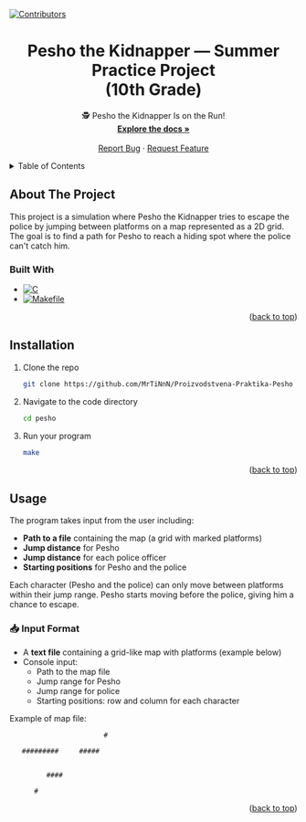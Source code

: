 <!-- Improved compatibility of back to top link: See: https://github.com/othneildrew/Best-README-Template/pull/73
<a id="readme-top"></a> -->
<!--
*** Thanks for checking out the Best-README-Template. If you have a suggestion
*** that would make this better, please fork the repo and create a pull request
*** or simply open an issue with the tag "enhancement".
*** Don't forget to give the project a star!
*** Thanks again! Now go create something AMAZING! :D
-->



<!-- PROJECT SHIELDS -->
<!--
*** I'm using markdown "reference style" links for readability.
*** Reference links are enclosed in brackets [ ] instead of parentheses ( ).
*** See the bottom of this document for the declaration of the reference variables
*** for contributors-url, forks-url, etc. This is an optional, concise syntax you may use.
*** https://www.markdownguide.org/basic-syntax/#reference-style-links
-->
[![Contributors][contributors-shield]][contributors-url]



<!-- PROJECT LOGO -->
<h1 align="center">Pesho the Kidnapper — Summer Practice Project <br/> (10th Grade)</h1>

  <p align="center">
    🕵️ Pesho the Kidnapper Is on the Run!
    <br />
    <a href="https://github.com/MrTiNnN/Proizvodstvena-Praktika-Pesho"><strong>Explore the docs »</strong></a>
    <br />
    <br />
    <a href="https://github.com/MrTiNnN/Proizvodstvena-Praktika-Pesho/issues/new?labels=bug&template=bug-report---.md">Report Bug</a>
    &middot;
    <a href="https://github.com/MrTiNnN/Proizvodstvena-Praktika-Pesho/issues/new?labels=enhancement&template=feature-request---.md">Request Feature</a>
  </p>
</div>



<!-- TABLE OF CONTENTS -->
<details>
  <summary>Table of Contents</summary>
  <ol>
    <li>
      <a href="#about-the-project">About The Project</a>
      <ul>
        <li><a href="#built-with">Built With</a></li>
      </ul>
    </li>
    <li>
      <a href="#getting-started">Installation</a>
    </li>
    <li><a href="#usage">Usage</a></li>
  </ol>
</details>



<!-- ABOUT THE PROJECT -->
## About The Project

This project is a simulation where Pesho the Kidnapper tries to escape the police by jumping between platforms on a map represented as a 2D grid. The goal is to find a path for Pesho to reach a hiding spot where the police can't catch him.

<!-- <p align="right">(<a href="#readme-top">back to top</a>)</p> -->



### Built With

* [![C][C.language]][C-url]
* [![Makefile][Makefile.tool]][Makefile-url]

<p align="right">(<a href="#readme-top">back to top</a>)</p>



<!-- GETTING STARTED -->

## Installation

1. Clone the repo
   ```sh
   git clone https://github.com/MrTiNnN/Proizvodstvena-Praktika-Pesho
   ```
2. Navigate to the code directory
   ```sh
   cd pesho
   ```
3. Run your program
   ```sh
   make
   ```

<p align="right">(<a href="#readme-top">back to top</a>)</p>



<!-- USAGE EXAMPLES -->
## Usage

The program takes input from the user including:
- **Path to a file** containing the map (a grid with marked platforms)
- **Jump distance** for Pesho
- **Jump distance** for each police officer
- **Starting positions** for Pesho and the police

Each character (Pesho and the police) can only move between platforms within their jump range. Pesho starts moving before the police, giving him a chance to escape.

### 📥 Input Format

- A **text file** containing a grid-like map with platforms (example below)
- Console input:
  - Path to the map file
  - Jump range for Pesho
  - Jump range for police
  - Starting positions: row and column for each character

Example of map file:
```
                       #    

   #########     #####
    
    
         ####

      #
```

<p align="right">(<a href="#readme-top">back to top</a>)</p>



<!-- MARKDOWN LINKS & IMAGES -->
<!-- https://www.markdownguide.org/basic-syntax/#reference-style-links -->
[contributors-shield]: https://img.shields.io/github/contributors/MrTiNnN/Proizvodstvena-Praktika-Pesho.svg?style=for-the-badge
[contributors-url]: https://github.com/MrTiNnN/Proizvodstvena-Praktika-Pesho/graphs/contributors/
[forks-shield]: https://img.shields.io/github/forks/github_username/repo_name.svg?style=for-the-badge
[forks-url]: https://github.com/github_username/repo_name/network/members
[stars-shield]: https://img.shields.io/github/stars/github_username/repo_name.svg?style=for-the-badge
[stars-url]: https://github.com/github_username/repo_name/stargazers
[issues-shield]: https://img.shields.io/github/issues/github_username/repo_name.svg?style=for-the-badge
[issues-url]: https://github.com/github_username/repo_name/issues
[license-shield]: https://img.shields.io/github/license/github_username/repo_name.svg?style=for-the-badge
[license-url]: https://github.com/github_username/repo_name/blob/master/LICENSE.txt
[linkedin-shield]: https://img.shields.io/badge/-LinkedIn-black.svg?style=for-the-badge&logo=linkedin&colorB=555
[linkedin-url]: https://linkedin.com/in/linkedin_username
[product-screenshot]: images/screenshot.png

[C.language]: https://img.shields.io/badge/c-0769AD?style=for-the-badge&logo=c&logoColor=white
[C-url]: https://www.w3schools.com/c/c_intro.php

[Makefile.tool]: https://img.shields.io/badge/Makefile-4A4A55?style=for-the-badge&logo=ankermake&logoColor=FF3E00
[Makefile-url]: https://makefiletutorial.com/
